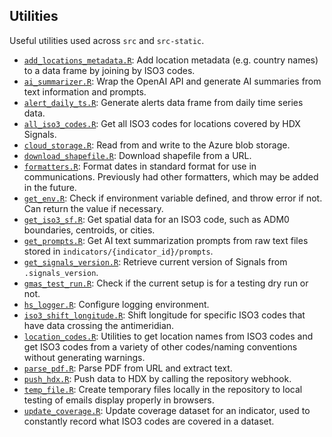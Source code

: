 ## Utilities

Useful utilities used across `src` and `src-static`.

- [`add_locations_metadata.R`](add_locations_metadata.R): Add location metadata
(e.g. country names) to a data frame by joining by ISO3 codes.
- [`ai_summarizer.R`](ai_summarizer.R): Wrap the OpenAI API and generate AI summaries
from text information and prompts.
- [`alert_daily_ts.R`](alert_daily_ts.R): Generate alerts data frame from daily 
time series data.
- [`all_iso3_codes.R`](all_iso3_codes.R): Get all ISO3 codes for locations covered
by HDX Signals.
- [`cloud_storage.R`](cloud_storage.R): Read from and write to the Azure blob
storage.
- [`download_shapefile.R`](download_shapefile.R): Download shapefile from a URL.
- [`formatters.R`](formatters.R): Format dates in standard format for use in
communications. Previously had other formatters, which may be added in the future.
- [`get_env.R`](get_env.R): Check if environment variable defined, and throw error
if not. Can return the value if necessary.
- [`get_iso3_sf.R`](get_iso3_sf.R): Get spatial data for an ISO3 code, such as ADM0
boundaries, centroids, or cities.
- [`get_prompts.R`](get_prompts.R): Get AI text summarization prompts from raw
text files stored in `indicators/{indicator_id}/prompts`.
- [`get_signals_version.R`](get_signals_version.R): Retrieve current version of
Signals from `.signals_version`.
- [`gmas_test_run.R`](gmas_test_run.R): Check if the current setup is for a testing
dry run or not.
- [`hs_logger.R`](hs_logger.R): Configure logging environment.
- [`iso3_shift_longitude.R`](iso3_shift_longitude.R): Shift longitude for specific
ISO3 codes that have data crossing the antimeridian.
- [`location_codes.R`](location_codes.R): Utilities to get location names from ISO3 codes
and get ISO3 codes from a variety of other codes/naming conventions without generating
warnings.
- [`parse_pdf.R`](parse_pdf.R): Parse PDF from URL and extract text.
- [`push_hdx.R`](push_hdx.R): Push data to HDX by calling the repository webhook.
- [`temp_file.R`](temp_file.R): Create temporary files locally in the repository
to local testing of emails display properly in browsers.
- [`update_coverage.R`](update_coverage.R): Update coverage dataset for an indicator,
used to constantly record what ISO3 codes are covered in a dataset.
